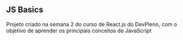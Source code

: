 ## JS Basics

Projeto criado na semana 2 do curso de React.js do DevPleno, com o objetivo de aprender os principais conceitos de JavaScript